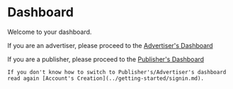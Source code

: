 # Dashboard

Welcome to your dashboard.

If you are an advertiser, please proceed to the [Advertiser's Dashboard](./Advdashboard.md)

If you are a publisher, please proceed to the [Publisher's Dashboard](./Advdashboard.md)

```admonish note
If you don't know how to switch to Publisher's/Advertiser's dashboard read again [Account's Creation](../getting-started/signin.md).
```